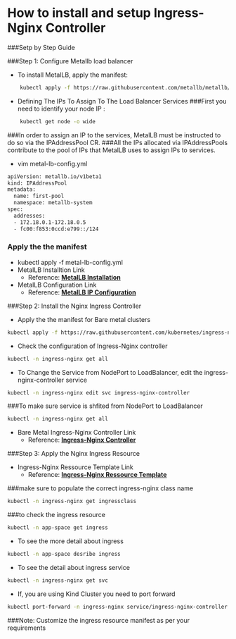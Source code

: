 # How to install and setup Ingress-Nginx Controller 
###Setp by Step Guide

###Step 1: Configure Metallb load balancer 
- To install MetalLB, apply the manifest:
```bash
    kubectl apply -f https://raw.githubusercontent.com/metallb/metallb/v0.14.5/config/manifests/metallb-native.yaml
```
- Defining The IPs To Assign To The Load Balancer Services
###First you need to identify your node IP :
```bash
    kubectl get node -o wide
```
###In order to assign an IP to the services, MetalLB must be instructed to do so via the IPAddressPool CR.
###All the IPs allocated via IPAddressPools contribute to the pool of IPs that MetalLB uses to assign IPs to services.
- vim metal-lb-config.yml
```bash
apiVersion: metallb.io/v1beta1
kind: IPAddressPool
metadata:
  name: first-pool
  namespace: metallb-system
spec:
  addresses:
  - 172.18.0.1-172.18.0.5
  - fc00:f853:0ccd:e799::/124
```
### Apply the the manifest
- kubectl apply -f metal-lb-config.yml
-  MetalLB Installtion Link <br>
    - Reference: <b> <a href="https://metallb.universe.tf/installation/"><u> MetalLB Installation</a></u></b>
-  MetalLB Configuration Link <br>
    - Reference: <b> <a href="https://metallb.universe.tf/configuration/"><u> MetalLB IP Configuration </a></u></b>


###Step 2: Install the Nginx Ingress Controller 
- Apply the the manifest for Bare metal clusters
```bash
kubectl apply -f https://raw.githubusercontent.com/kubernetes/ingress-nginx/controller-v1.10.1/deploy/static/provider/baremetal/deploy.yaml
```

- Check the configuration of Ingress-Nginx controller
```bash
kubectl -n ingress-nginx get all
```
- To Change the Service from NodePort to LoadBalancer, edit the ingress-nginx-controller service
```bash
kubectl -n ingress-nginx edit svc ingress-nginx-controller
```
###To make sure service is shfited from NodePort to LoadBalancer
```bash
kubectl -n ingress-nginx get all
```
-  Bare Metal Ingress-Nginx Controller Link <br>
    - Reference: <b> <a href="https://kubernetes.github.io/ingress-nginx/deploy/#bare-metal-clusters"><u> Ingress-Nginx Controller </a></u></b>

###Step 3: Apply the Nginx Ingress Resource
- Ingress-Nginx Ressource Template Link <br>
    - Reference: <b> <a href="https://docs.nginx.com/nginx-ingress-controller/configuration/ingress-resources/basic-configuration/"><u> Ingress-Nginx Ressource Template </a></u></b>
    
###make sure to populate the correct ingress-nginx class name
```bash
kubectl -n ingress-nginx get ingressclass
```
###to check the ingress resource 

```bash
kubectl -n app-space get ingress
```
- To see the more detail about ingress
```bash
kubectl -n app-space desribe ingress
```
- To see the  detail about ingress service
```bash
kubectl -n ingress-nginx get svc 
```
- If, you are using Kind Cluster you need to port forward
 ```bash
kubectl port-forward -n ingress-nginx service/ingress-nginx-controller 8080:80
``` 
###Note: Customize the ingress resource manifest as per your requirements
